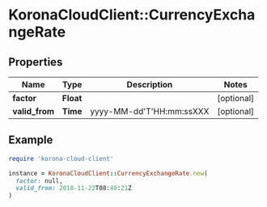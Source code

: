 # KoronaCloudClient::CurrencyExchangeRate

## Properties

| Name | Type | Description | Notes |
| ---- | ---- | ----------- | ----- |
| **factor** | **Float** |  | [optional] |
| **valid_from** | **Time** | yyyy-MM-dd&#39;T&#39;HH:mm:ssXXX | [optional] |

## Example

```ruby
require 'korona-cloud-client'

instance = KoronaCloudClient::CurrencyExchangeRate.new(
  factor: null,
  valid_from: 2018-11-22T08:40:21Z
)
```

